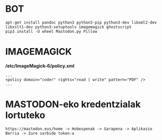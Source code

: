 # BOT #

```
apt-get install pandoc python3 python3-pip python3-dev libxml2-dev libxslt1-dev python3-setuptools imagemagick ghostscript
pip3 install -U wheel Mastodon.py Pillow
```

# IMAGEMAGICK

**/etc/ImageMagick-6/policy.xml**
```
...
<policy domain="coder" rights="read | write" pattern="PDF" />
...
```

# MASTODON-eko kredentzialak lortuteko #
```
https://mastodon.eus/home -> Hobespenak -> Garapena -> Aplikazio Berria -> Zure sarbide token-a
```